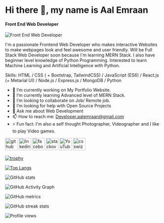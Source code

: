 # Hi there 👋, my name is Aal Emraan
#### Front End Web Developer
![Front End Web Developer](https://scontent.fdac4-1.fna.fbcdn.net/v/t1.6435-9/77076182_2428940667344819_4140090332924608512_n.jpg?_nc_cat=109&ccb=1-5&_nc_sid=19026a&_nc_eui2=AeEi2JxElTfHCMmLDfRuKGZrMlZmvgilndEyVma-CKWd0VZLE1a0E8F-LntqLK1dmN_3i-Jzm2QRDdCh-RfFDvz8&_nc_ohc=9LKa10FffPoAX-EDpG1&_nc_ht=scontent.fdac4-1.fna&oh=43b321538f19fb7fbf8222e846a039db&oe=61B4D6BB)

I'm a passionate Frontend Web Developer who makes interactive Websites to make webpages look and feel awesome and user friendly. Will be Full Stack Web Developer soon because I'm learning MERN Stack. I also have beginner level knowledge of Python Programming. Interested to learn Machine Learning and Artificial Intelligence with Python.

Skills: HTML / CSS ( + Bootstrap, TailwindCSS) / JavaScript (ES6) / React.js (+ Metarial UI) /  Node.js / Express.js / MongoDB / Python

- 🔭 I’m currently working on My Portfolio Website. 
- 🌱 I’m currently learning Advanced level of MERN Stack. 
- 👯 I’m looking to collaborate on Job/ Remote job. 
- 🤔 I’m looking for help with Open Source Projects 
- 💬 Ask me about Web Development 
- 📫 How to reach me: Developer.aalemraan@gmail.com 
- ⚡ Fun fact: I'm also a self thought Photographer, Videographer and I like to play Video games. 


[<img src='https://cdn.jsdelivr.net/npm/simple-icons@3.0.1/icons/github.svg' alt='github' height='40'>](https://github.com/Aal-Emraan)  [<img src='https://cdn.jsdelivr.net/npm/simple-icons@3.0.1/icons/linkedin.svg' alt='linkedin' height='40'>](https://www.linkedin.com/in/aal-emraan-538229225/)  [<img src='https://cdn.jsdelivr.net/npm/simple-icons@3.0.1/icons/facebook.svg' alt='facebook' height='40'>](https://www.facebook.com/https://web.facebook.com/profile.php?id=100006867285030)  [<img src='https://cdn.jsdelivr.net/npm/simple-icons@3.0.1/icons/stackoverflow.svg' alt='stackoverflow' height='40'>](https://stackoverflow.com/users/https://stackoverflow.com/users/16849197/aal-emraan)  [<img src='https://cdn.jsdelivr.net/npm/simple-icons@3.0.1/icons/youtube.svg' alt='YouTube' height='40'>](https://www.youtube.com/channel/https://www.youtube.com/channel/UCMWCYz7LPD8rnBjSSM2jdcQ)  [<img src='https://cdn.jsdelivr.net/npm/simple-icons@3.0.1/icons/csswizardry.svg' alt='csswizardry' height='40'>](https://cssbattle.dev/player/aal_emraan)  

[![trophy](https://github-profile-trophy.vercel.app/?username=Aal-Emraan)](https://github.com/ryo-ma/github-profile-trophy)

[![Top Langs](https://github-readme-stats.vercel.app/api/top-langs/?username=Aal-Emraan)](https://github.com/anuraghazra/github-readme-stats)

![GitHub stats](https://github-readme-stats.vercel.app/api?username=Aal-Emraan&show_icons=true&count_private=true)  

![GitHub Activity Graph](https://activity-graph.herokuapp.com/graph?username=Aal-Emraan)  

![GitHub metrics](https://metrics.lecoq.io/Aal-Emraan)  

![GitHub streak stats](https://github-readme-streak-stats.herokuapp.com/?user=Aal-Emraan)  

![Profile views](https://gpvc.arturio.dev/Aal-Emraan)  
